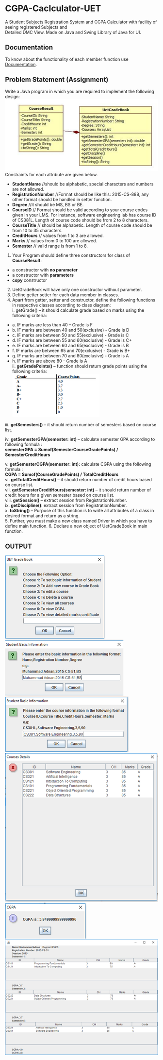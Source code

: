 # CGPA-Caclculator-UET
A Student Subjects Registration System and CGPA Calculator with facility of seeing registered Subjects and<br/> Detailed DMC View. Made on Java and Swing Library of Java for UI.
## Documentation
To know about the functionality of each member function use [Documentation](https://adnanmuhib.github.io/CGPA-Caclculator-UET/).

## Problem Statement (Assignment)
Write a Java program in which you are required to implement the following design:<br />
![alt text](https://github.com/AdnanMuhib/CGPA-Caclculator-UET/blob/master/class%20diagram.PNG)
<br />Constraints for each attribute are given below. <br />
*  **StudentName** //should be alphabetic, special characters and numbers are not
allowed.
*  **RegistrationNumber** //Format should be like this: 2015-CS-888, any other format
should be handled in setter function.
* **Degree** //it should be MS, BS or BE.
* **CourseID** // Format should be valid according to your course codes given in your
LMS. For instance, software engineering lab has course ID of CS381L. Length of
course code should be from 2 to 8 characters.
* **CourseTitle** // should be alphabetic. Length of course code should be from 10 to
35 characters.
* **CreditHours** // values from 1 to 3 are allowed.
* **Marks** // values from 0 to 100 are allowed.
* **Semester** // valid range is from 1 to 8.
1. Your Program should define three constructors for class of **CourseResult**:
* a constructor with **no parameter**
* a constructor with **parameters**
* **copy** constructor
2. UetGradeBook will have only one constructor without parameter.
3. Define getter setter for each data member in classes.
4. Apart from getter, setter and constructor, define the following functions in
respective classes according to class diagram: <br />
i. getGrade() – it should calculate grade based on marks using the following
criteria:
* a. IF marks are less than 40 – Grade is F
* b. IF marks are between 40 and 50(exclusive) - Grade is D
* c. IF marks are between 50 and 55(exclusive) - Grade is C
* d. IF marks are between 55 and 60(exclusive) - Grade is C+
* e. IF marks are between 60 and 65(exclusive) - Grade is B
* f. IF marks are between 65 and 70(exclusive) - Grade is B+
* g. IF marks are between 70 and 80(exclusive) - Grade is A
* h. IF marks are above 80 - Grade is A <br />
ii. **getGradePoints()** – function should return grade points using the following
criteria: <br />
![alt text](https://github.com/AdnanMuhib/CGPA-Caclculator-UET/blob/master/Grades.PNG)

iii. **getSemesters()** – it should return number of semesters based on course list. <br />

iv. **getSemesterGPA(semester: int)** – calculate semester GPA according to
following formula : <br />
**semesterGPA = Sumof(SemesterCourseGradePoints) / SemesterCreditHours**

v. **getSemesterCGPA(semester: int):** calculate CGPA using the following
formula :<br />
**CGPA = Sumof(CourseGradePoints) / TotalCreditHours** <br />
vi. **getTotalCreditHours()** – it should return number of credit hours based on
course list. <br />
vii. **getSemesterCreditHours(semester: int)** – it should return number of
credit hours for a given semester based on course list.<br />
viii. **getSession()** – extract session from RegistrationNumber. <br />
ix. **getDiscipline()**: extract session from RegistrationNumber. <br />
x. **toString()** – Purpose of this function is to write all attributes of a class in
desired format and return as a string. <br />
5. Further, you must make a new class named Driver in which you have to define
main function.
6. Declare a new object of UetGradeBook in main function.
## OUTPUT
![alt text](https://github.com/AdnanMuhib/CGPA-Caclculator-UET/blob/master/Output/1-MainScreen.PNG) <br />
![alt text](https://github.com/AdnanMuhib/CGPA-Caclculator-UET/blob/master/Output/2-%20Basic%20Information.PNG) <br />
![alt text](https://github.com/AdnanMuhib/CGPA-Caclculator-UET/blob/master/Output/3-%20Course%20Adding.PNG) <br />
![alt text](https://github.com/AdnanMuhib/CGPA-Caclculator-UET/blob/master/Output/4-%20Courses.PNG) <br />
![alt text](https://github.com/AdnanMuhib/CGPA-Caclculator-UET/blob/master/Output/5-%20CGPA%20View.PNG) <br />
![alt text](https://github.com/AdnanMuhib/CGPA-Caclculator-UET/blob/master/Output/6-%20DMC.png) <br />


